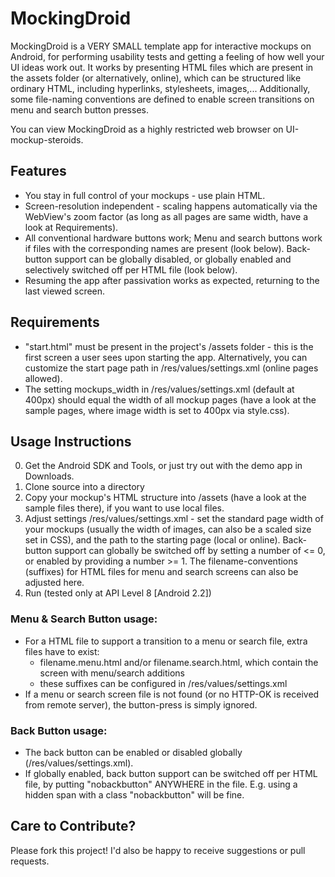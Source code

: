 MockingDroid
============

MockingDroid is a VERY SMALL template app for interactive mockups on Android, for performing usability tests and getting a feeling of how well your UI ideas work out.
It works by presenting HTML files which are present in the assets folder (or alternatively, online), which can
be structured like ordinary HTML, including hyperlinks, stylesheets, images,...
Additionally, some file-naming conventions are defined to enable screen transitions on menu and search button presses.

You can view MockingDroid as a highly restricted web browser on UI-mockup-steroids.

Features
--------

 * You stay in full control of your mockups - use plain HTML.
 * Screen-resolution independent - scaling happens automatically via the WebView's zoom factor (as long as all pages are same width, have a look at Requirements).
 * All conventional hardware buttons work; Menu and search buttons work if files with the corresponding names are present (look below). Back-button support can be globally disabled, or globally enabled and selectively switched off per HTML file (look below).
 * Resuming the app after passivation works as expected, returning to the last viewed screen.

Requirements
------------

 * "start.html" must be present in the project's /assets folder - this is the first screen a user sees upon starting the app. 
Alternatively, you can customize the start page path in /res/values/settings.xml (online pages allowed).
 * The setting mockups_width in /res/values/settings.xml (default at 400px) should equal the width of all mockup pages (have a look at the sample pages, where image width is set to 400px via style.css).

Usage Instructions
------------------

 0. Get the Android SDK and Tools, or just try out with the demo app in Downloads.
 1. Clone source into a directory
 2. Copy your mockup's HTML structure into /assets (have a look at the sample files there), if you want to use local files.
 3. Adjust settings /res/values/settings.xml - set the standard page width of your mockups (usually the width of images, can also be a scaled size set in CSS), and the path to the starting page (local or online). Back-button support can globally be switched off by setting a number of <= 0, or enabled by providing a number >= 1. The filename-conventions (suffixes) for HTML files for menu and search screens can also be adjusted here.
 4. Run (tested only at API Level 8 [Android 2.2])

### Menu & Search Button usage:
 * For a HTML file to support a transition to a menu or search file, extra files have to exist:
	  * filename.menu.html and/or filename.search.html, which contain the screen with menu/search additions
	  * these suffixes can be configured in /res/values/settings.xml
 * If a menu or search screen file is not found (or no HTTP-OK is received from remote server), the button-press is simply ignored.

### Back Button usage:
 * The back button can be enabled or disabled globally (/res/values/settings.xml).
 * If globally enabled, back button support can be switched off per HTML file, by putting "nobackbutton" ANYWHERE in the file. E.g. using a hidden span with a class "nobackbutton" will be fine.

Care to Contribute?
-------------------

Please fork this project! I'd also be happy to receive suggestions or pull requests.